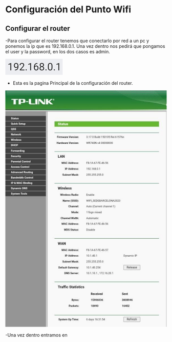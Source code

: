 # Configuración del Punto Wifi

## Configurar el router 
 -Para configurar el router tenemos que conectarlo por red a un pc y ponemos la ip que es 192.168.0.1. Una vez dentro nos pedirá que pongamos el user y la password, en los dos casos es admin.

![IP del router](../../img/puntowifi6.png)


  - Esta es la pagina Principal de la configuración del router.

![Pagina Principal configuración TP-LINK](../../img/puntowifi1.jpg)

 -Una vez dentro entramos en 
